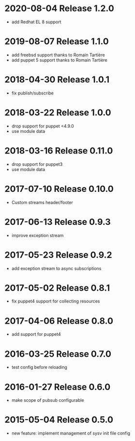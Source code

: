 # 2020-08-04 Release 1.2.0

* add Redhat EL 8 support

# 2019-08-07 Release 1.1.0

* add freebsd support thanks to Romain Tartière
* add puppet 5 support thanks to Romain Tartière

# 2018-04-30 Release 1.0.1

* fix publish/subscribe

# 2018-03-22 Release 1.0.0

* drop support for puppet <4.9.0
* use module data

# 2018-03-16 Release 0.11.0

* drop support for puppet3
* use module data

# 2017-07-10 Release 0.10.0

* Custom streams header/footer

# 2017-06-13 Release 0.9.3

* improve exception stream

# 2017-05-23 Release 0.9.2

* add exception stream to async subscriptions

# 2017-05-02 Release 0.8.1

* fix puppet4 support for collecting resources

# 2017-04-06 Release 0.8.0

* add support for puppet4

# 2016-03-25 Release 0.7.0

* test config before reloading

# 2016-01-27 Release 0.6.0

* make scope of pubsub configurable

# 2015-05-04 Release 0.5.0

* new feature: implement management of sysv init file config

